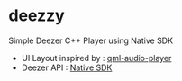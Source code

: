 # deezzy
Simple Deezer C++ Player using Native SDK

- UI Layout inspired by : [qml-audio-player](https://github.com/rohitsinghsengar/qml-audio-player)
- Deezer API : [Native SDK](http://developers.deezer.com/sdk/native)
